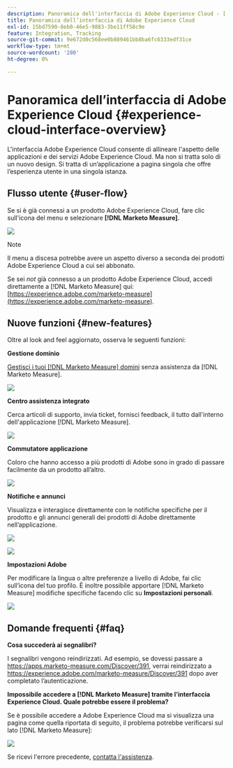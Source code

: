 ```yaml
---
description: Panoramica dell'interfaccia di Adobe Experience Cloud - [!DNL Marketo Measure]
title: Panoramica dell’interfaccia di Adobe Experience Cloud
exl-id: 15bd7590-8eb0-46e5-9883-3be11ff58c9e
feature: Integration, Tracking
source-git-commit: 9e672d0c568ee0b889461bb8ba6fc6333edf31ce
workflow-type: tm+mt
source-wordcount: '280'
ht-degree: 0%

---
```


# Panoramica dell’interfaccia di Adobe Experience Cloud {#experience-cloud-interface-overview}

L&#39;interfaccia Adobe Experience Cloud consente di allineare l&#39;aspetto delle applicazioni e dei servizi Adobe Experience Cloud. Ma non si tratta solo di un nuovo design. Si tratta di un’applicazione a pagina singola che offre l’esperienza utente in una singola istanza.

## Flusso utente {#user-flow}

Se si è già connessi a un prodotto Adobe Experience Cloud, fare clic sull&#39;icona del menu e selezionare **[!DNL Marketo Measure]**.

![](assets/unified-shell-overview-4.png)

>[!NOTE]
>
>Il menu a discesa potrebbe avere un aspetto diverso a seconda dei prodotti Adobe Experience Cloud a cui sei abbonato.

Se sei _not_ già connesso a un prodotto Adobe Experience Cloud, accedi direttamente a [!DNL Marketo Measure] qui: [https://experience.adobe.com/marketo-measure](https://experience.adobe.com/marketo-measure).

## Nuove funzioni {#new-features}

Oltre al look and feel aggiornato, osserva le seguenti funzioni:

**Gestione dominio**

[Gestisci i tuoi [!DNL Marketo Measure] domini](/help/marketo-measure-and-adobe/domain-management.md) senza assistenza da [!DNL Marketo Measure].

![](assets/unified-shell-overview-5.png)

**Centro assistenza integrato**

Cerca articoli di supporto, invia ticket, fornisci feedback, il tutto dall&#39;interno dell&#39;applicazione [!DNL Marketo Measure].

![](assets/unified-shell-overview-6.png)

**Commutatore applicazione**

Coloro che hanno accesso a più prodotti di Adobe sono in grado di passare facilmente da un prodotto all’altro.

![](assets/unified-shell-overview-7.png)

**Notifiche e annunci**

Visualizza e interagisce direttamente con le notifiche specifiche per il prodotto e gli annunci generali dei prodotti di Adobe direttamente nell’applicazione.

![](assets/unified-shell-overview-8.png)

![](assets/unified-shell-overview-9.png)

**Impostazioni Adobe**

Per modificare la lingua o altre preferenze a livello di Adobe, fai clic sull’icona del tuo profilo. È inoltre possibile apportare [!DNL Marketo Measure] modifiche specifiche facendo clic su **Impostazioni personali**.

![](assets/unified-shell-overview-10.png)

## Domande frequenti {#faq}

**Cosa succederà ai segnalibri?**

I segnalibri vengono reindirizzati. Ad esempio, se dovessi passare a https://apps.marketo-measure.com/Discover/391, verrai reindirizzato a https://experience.adobe.com/marketo-measure/Discover/391 dopo aver completato l’autenticazione.

**Impossibile accedere a [!DNL Marketo Measure] tramite l&#39;interfaccia Experience Cloud. Quale potrebbe essere il problema?**

Se è possibile accedere a Adobe Experience Cloud ma si visualizza una pagina come quella riportata di seguito, il problema potrebbe verificarsi sul lato [!DNL Marketo Measure]:

![](assets/unified-shell-overview-11.png)

Se ricevi l&#39;errore precedente, [contatta l&#39;assistenza](https://nation.marketo.com/t5/support/ct-p/Support).
